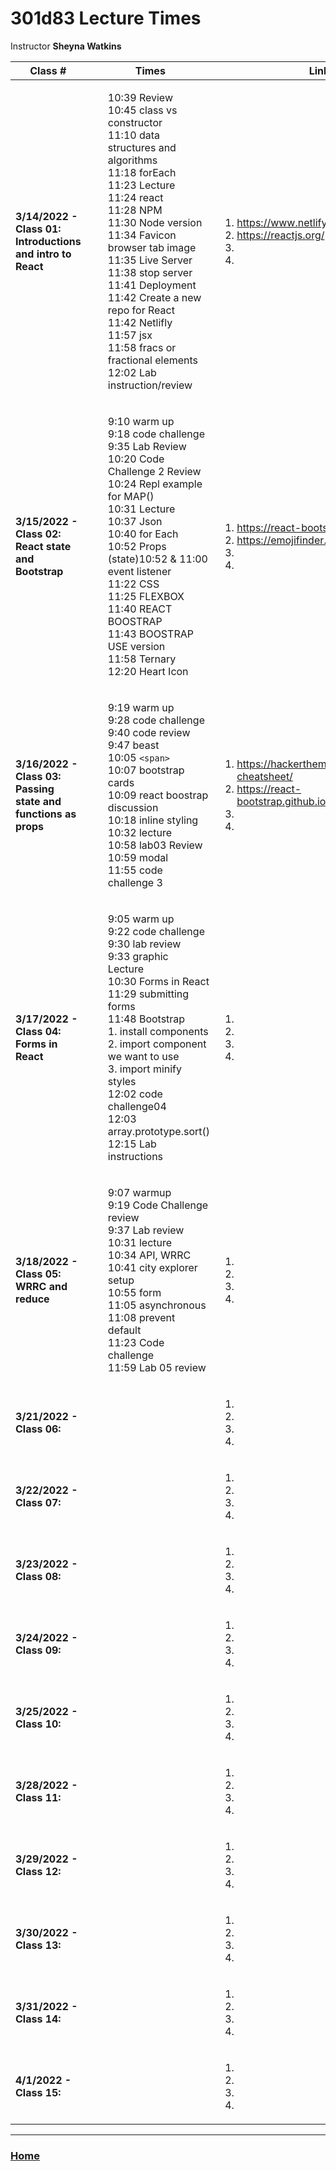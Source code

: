 # 301d83 Lecture Times
Instructor **Sheyna Watkins**

|Class #|Times|Links|
|---|---|---
|**3/14/2022 - Class 01: Introductions and intro to React**|<ul>10:39 Review<br>10:45 class vs constructor<br>11:10 data structures and algorithms<br>11:18 forEach<br>11:23 Lecture<br>11:24 react<br>11:28 NPM<br>11:30 Node version<br>11:34 Favicon browser tab image<br>11:35 Live Server<br>11:38 stop server<br>11:41 Deployment<br>11:42 Create a new repo for React<br>11:42 Netlifly<br>11:57 jsx<br>11:58 fracs or fractional elements<br>12:02  Lab instruction/review</ul>|<ol><li> https://www.netlify.com/</li><li>https://reactjs.org/</li><li></li><li></li></ol>
|**3/15/2022 - Class 02: React state and Bootstrap**|<ul>9:10 warm up<br>9:18 code challenge<br>9:35 Lab Review<br>10:20 Code Challenge 2 Review<br>10:24 Repl example for MAP()<br>10:31 Lecture<br>10:37 Json<br>10:40 for Each<br>10:52 Props (state)10:52 & 11:00 event listener<br>11:22 CSS<br>11:25 FLEXBOX<br>11:40 REACT BOOSTRAP<br>11:43 BOOSTRAP USE version<br>11:58 Ternary<br>12:20 Heart Icon</ul>|<ol><li>https://react-bootstrap.github.io/</li><li>https://emojifinder.com/</li><li></li><li></li></ol>|
|**3/16/2022 - Class 03: Passing state and functions as props**|<ul>9:19 warm up<br>9:28 code challenge<br>9:40 code review<br>9:47 beast<br>10:05 `<span>`<br>10:07 bootstrap cards<br>10:09 react boostrap discussion<br>10:18 inline styling<br>10:32 lecture<br>10:58 lab03 Review<br>10:59 modal<br>11:55 code challenge 3</ul>|<ol><li>https://hackerthemes.com/bootstrap-cheatsheet/</li><li>https://react-bootstrap.github.io/components/modal/</li><li></li><li></li></ol>|
|**3/17/2022 - Class 04: Forms in React**|<ul>9:05 warm up<br>9:22 code challenge<br>9:30 lab review<br>9:33 graphic<br>Lecture<br>10:30 Forms in React<br>11:29 submitting forms<br>11:48 Bootstrap<br> 1. install components   <br>2. import component we want to use <br>3. import minify styles<br>12:02 code challenge04<br>12:03 array.prototype.sort()<br>12:15 Lab instructions </ul>|<ol><li></li><li></li><li></li><li></li></ol>|
|**3/18/2022 - Class 05: WRRC and reduce**|<ul>9:07 warmup<br>9:19 Code Challenge review<br>9:37 Lab review<br>10:31 lecture<br>10:34 API, WRRC<br>10:41 city explorer setup<br>10:55 form<br>11:05 asynchronous<br>11:08 prevent default<br>11:23 Code challenge<br>11:59 Lab 05 review</ul>|<ol><li></li><li></li><li></li><li></li></ol>|
|**3/21/2022 - Class 06:** | <ul></ul>|<ol><li></li><li></li><li></li><li></li></ol>|
|**3/22/2022 - Class 07:** | <ul></ul>|<ol><li></li><li></li><li></li><li></li></ol>|
|**3/23/2022 - Class 08:**| <ul></ul>|<ol><li></li><li></li><li></li><li></li></ol>|
|**3/24/2022 - Class 09:**| <ul></ul>|<ol><li></li><li></li><li></li><li></li></ol>|
|**3/25/2022 - Class 10:**| <ul></ul>|<ol><li></li><li></li><li></li><li></li></ol>|
|**3/28/2022 - Class 11:**| <ul></ul>|<ol><li></li><li></li><li></li><li></li></ol>|
|**3/29/2022 - Class 12:**| <ul></ul>|<ol><li></li><li></li><li></li><li></li></ol>|
|**3/30/2022 - Class 13:**| <ul></ul>|<ol><li></li><li></li><li></li><li></li></ol>|
|**3/31/2022 - Class 14:**| <ul></ul>|<ol><li></li><li></li><li></li><li></li></ol>|
|**4/1/2022 - Class 15:**| <ul></ul>|<ol><li></li><li></li><li></li><li></li></ol>|

---
### [Home](https://github.com/MISalz/301_Reading_Notes)